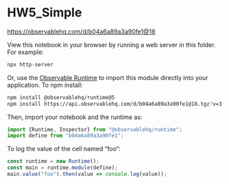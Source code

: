# HW5_Simple

https://observablehq.com/d/b04a6a89a3a90fe1@18

View this notebook in your browser by running a web server in this folder. For
example:

~~~sh
npx http-server
~~~

Or, use the [Observable Runtime](https://github.com/observablehq/runtime) to
import this module directly into your application. To npm install:

~~~sh
npm install @observablehq/runtime@5
npm install https://api.observablehq.com/d/b04a6a89a3a90fe1@18.tgz?v=3
~~~

Then, import your notebook and the runtime as:

~~~js
import {Runtime, Inspector} from "@observablehq/runtime";
import define from "b04a6a89a3a90fe1";
~~~

To log the value of the cell named “foo”:

~~~js
const runtime = new Runtime();
const main = runtime.module(define);
main.value("foo").then(value => console.log(value));
~~~
